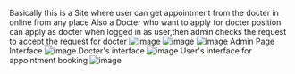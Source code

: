 Basically this is a Site where user can get appointment from the docter in online from any place
Also a Docter who want to apply for docter position can apply as docter when logged in as user,then admin checks the request to accept the request for docter
![image](https://github.com/user-attachments/assets/db55fac1-9595-4f54-bf3f-fd6cfc939e0c)
![image](https://github.com/user-attachments/assets/f6a0e244-16b5-4260-84b3-a9aa45ec4bd0)
![image](https://github.com/user-attachments/assets/18fc65e4-3023-423a-b2d0-79ac17b37749)
Admin Page Interface
![image](https://github.com/user-attachments/assets/1c7bbb0a-6f46-43a4-8a4d-09d322b1ea0c)
Docter's interface
![image](https://github.com/user-attachments/assets/6ba4152c-d254-46d5-ad9a-d9d06efa2739)
User's interface for appointment booking
![image](https://github.com/user-attachments/assets/45ce0849-2601-46e5-be49-1436bff74403)

